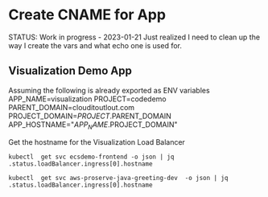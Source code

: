 # Create CNAME for App

STATUS:  Work in progress - 2023-01-21
         Just realized I need to clean up the way I create the vars and what 
           echo one is used for.

## Visualization Demo App
Assuming the following is already exported as ENV variables
APP_NAME=visualization
PROJECT=codedemo
PARENT_DOMAIN=clouditoutlout.com
PROJECT_DOMAIN=$PROJECT.$PARENT_DOMAIN
APP_HOSTNAME="$APP_NAME.$PROJECT_DOMAIN"  

Get the hostname for the Visualization Load Balancer
```
kubectl  get svc ecsdemo-frontend -o json | jq .status.loadBalancer.ingress[0].hostname
```

```
kubectl  get svc aws-proserve-java-greeting-dev  -o json | jq .status.loadBalancer.ingress[0].hostname
